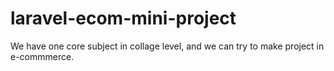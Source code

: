 # laravel-ecom-mini-project
We have one core subject in collage level, and we can try to make project in e-commmerce.
